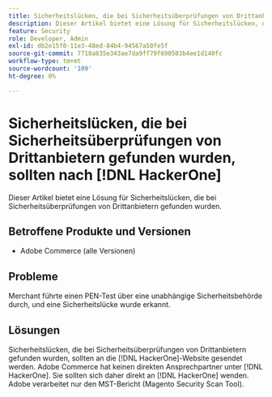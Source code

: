 ```yaml
---
title: Sicherheitslücken, die bei Sicherheitsüberprüfungen von Drittanbietern gefunden wurden, sollten Sie aufrufen unter [!DNL HackerOne]
description: Dieser Artikel bietet eine Lösung für Sicherheitslücken, die bei Sicherheitsüberprüfungen von Drittanbietern gefunden wurden.
feature: Security
role: Developer, Admin
exl-id: db2e15f0-11e3-48ed-84b4-94567a50fe5f
source-git-commit: 7718a835e343ae7da9ff79f690503b4ee1d140fc
workflow-type: tm+mt
source-wordcount: '109'
ht-degree: 0%

---
```


# Sicherheitslücken, die bei Sicherheitsüberprüfungen von Drittanbietern gefunden wurden, sollten nach [!DNL HackerOne]

Dieser Artikel bietet eine Lösung für Sicherheitslücken, die bei Sicherheitsüberprüfungen von Drittanbietern gefunden wurden.

## Betroffene Produkte und Versionen

* Adobe Commerce (alle Versionen)

## Probleme

Merchant führte einen PEN-Test über eine unabhängige Sicherheitsbehörde durch, und eine Sicherheitslücke wurde erkannt.

## Lösungen

Sicherheitslücken, die bei Sicherheitsüberprüfungen von Drittanbietern gefunden wurden, sollten an die [!DNL HackerOne]-Website gesendet werden. Adobe Commerce hat keinen direkten Ansprechpartner unter [!DNL HackerOne]. Sie sollten sich daher direkt an [!DNL HackerOne] wenden. Adobe verarbeitet nur den MST-Bericht (Magento Security Scan Tool).
